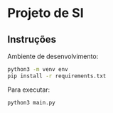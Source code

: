 # Projeto de SI

## Instruções

Ambiente de desenvolvimento:
```bash
python3 -m venv env
pip install -r requirements.txt
```

Para executar:
```bash
python3 main.py
```